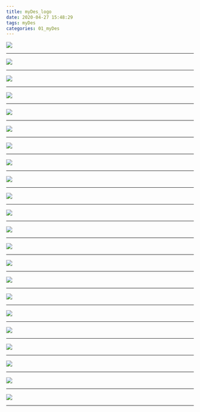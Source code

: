 ```yaml
---
title: myDes_logo
date: 2020-04-27 15:48:29
tags: myDes
categories: 01_myDes
---
```



![](./logo_001.jpg)

<!--more-->

***

![](./logo_002.jpg)

***

![](./logo_003.jpg)

***

![](./logo_004.jpg)

***

![](./logo_005.jpg)

***

![](./logo_006.jpg)

***

![](./logo_007.jpg)

***

![](./logo_008.jpg)

***

![](./logo_009.jpg)

***

![](./logo_010.jpg)

***

![](./logo_011.jpg)

***

![](./logo_012.jpg)

***

![](./logo_013.jpg)

***

![](./logo_014.jpg)

***

![](./logo_015.jpg)

***

![](./logo_016.jpg)

***

![](./logo_017.jpg)

***

![](./logo_018.jpg)

***

![](./logo_019.jpg)

***

![](./logo_020.jpg)

***

![](./logo_021.jpg)

***

![](./logo_022.jpg)

***









